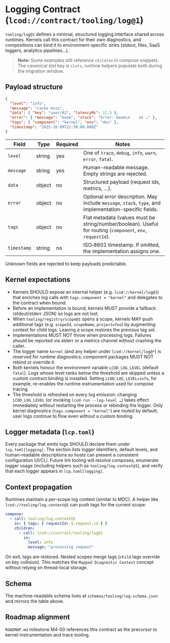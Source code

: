 # Logging Contract (`lcod://contract/tooling/log@1`)

`tooling/log@1` defines a minimal, structured logging interface shared across runtimes. Kernels call this contract for their own diagnostics, and compositions can bind it to environment-specific sinks (stdout, files, SaaS loggers, analytics pipelines…).

> **Note:** Some examples still reference `children` in compose snippets. The
> canonical slot key is `slots`; runtime helpers populate both during the
> migration window.

## Payload structure

```json
{
  "level": "info",
  "message": "cache miss",
  "data": { "key": "user/42", "latencyMs": 12.5 },
  "error": { "message": "boom", "stack": "Error: boom\n    at …" },
  "tags": { "component": "kernel", "env": "dev" },
  "timestamp": "2025-10-09T21:30:00.000Z"
}
```

| Field      | Type    | Required | Notes |
| ---------- | ------- | -------- | ----- |
| `level`    | string  | yes      | One of `trace`, `debug`, `info`, `warn`, `error`, `fatal`. |
| `message`  | string  | yes      | Human-readable message. Empty strings are rejected. |
| `data`     | object  | no       | Structured payload (request ids, metrics, …). |
| `error`    | object  | no       | Optional error description. May include `message`, `stack`, `type`, and implementation-specific fields. |
| `tags`     | object  | no       | Flat metadata (values must be string/number/boolean). Useful for routing (`component`, `env`, `requestId`). |
| `timestamp`| string  | no       | ISO‑8601 timestamp. If omitted, the implementation assigns one. |

Unknown fields are rejected to keep payloads predictable.

## Kernel expectations

- Kernels SHOULD expose an internal helper (e.g. `lcod://kernel/log@1`) that enriches log calls with `tags.component = "kernel"` and delegates to the contract when bound.
- Before an implementation is bound, kernels MUST provide a fallback (stdout/stderr JSON) so logs are not lost.
- When `tooling/registry/scope@1` opens a scope, kernels MAY push additional tags (e.g. `scopeId`, `scopeName`, `project=foo`) by augmenting context for child logs. Leaving a scope restores the previous tag set.
- Implementations MUST NOT throw when processing logs. Failures should be reported via stderr or a metrics channel without crashing the caller.
- The logger name `kernel` (and any helper under `lcod://kernel/log@*`) is reserved for runtime diagnostics; component packages MUST NOT rebind or override it.
- Both kernels honour the environment variable `LCOD_LOG_LEVEL` (default `fatal`). Logs whose level ranks below the threshold are skipped unless a custom contract binding is installed. Setting `LCOD_LOG_LEVEL=info`, for example, re-enables the runtime instrumentation used for compose tracing.
- The threshold is refreshed on every log emission: changing `LCOD_LOG_LEVEL` (or invoking `lcod-run --log-level …`) takes effect immediately without restarting the process or rebinding the logger. Only kernel diagnostics (`tags.component = "kernel"`) are muted by default; user logs continue to flow even without a custom binding.

## Logger metadata (`lcp.toml`)

Every package that emits logs SHOULD declare them under `lcp.toml[logging]`. The section lists logger identifiers, default levels, and human-readable descriptions so hosts can present a consistent configuration UI/CLI. Future lint tooling will resolve composes, enumerate logger usage (including helpers such as `tooling/log.context@1`), and verify that each logger appears in `lcp.toml[logging]`.

## Context propagation

Runtimes maintain a per-scope log context (similar to MDC). A helper like `lcod://tooling/log.context@1` can push tags for the current scope:

```yaml
compose:
  - call: tooling/log.context@1
    in: { tags: { requestId: $.request.id } }
    children:
      - call: lcod://contract/tooling/log@1
        in:
          level: info
          message: "processing request"
```

On exit, tags are restored. Nested scopes merge tags (`child` tags override on key collision). This matches the `Mapped Diagnostic Context` concept without relying on thread-local storage.

## Schema

The machine-readable schema lives at `schemas/tooling/log.schema.json` and mirrors the table above.

## Roadmap alignment

`ROADMAP.md` milestone M4-00 references this contract as the precursor to kernel instrumentation and trace tooling.
